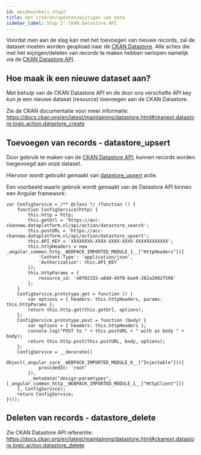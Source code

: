 ```yaml
---
id: weidewinkels_stap2
title: Het creëren/updaten/wijzigen van data
sidebar_label: Stap 2: CKAN Datastore API
---
```


Voordat men aan de slag kan met het toevoegen van nieuwe records, zal de dataset moeten worden geupload naar de <a href="https://docs.ckan.org/en/latest/maintaining/datastore.html" target="_blank">CKAN Datastore</a>. Alle acties die met het wijzigen/deleten van records te maken hebben verlopen namelijk via de <a href="https://docs.ckan.org/en/latest/maintaining/datastore.html#the-datastore-api" target="_blank">CKAN Datastore API</a>.

## Hoe maak ik een nieuwe dataset aan?

Met behulp van de CKAN Datastore API en de door ons verschafte API key kun je een nieuwe dataset (resource) toevoegen aan de CKAN Datastore.

Zie de CKAN documentatie voor meer informatie: https://docs.ckan.org/en/latest/maintaining/datastore.html#ckanext.datastore.logic.action.datastore_create

## Toevoegen van records - datastore_upsert

Door gebruik te maken van de <a href="https://docs.ckan.org/en/latest/maintaining/datastore.html#the-datastore-api" target="_blank">CKAN Datastore API</a>, kunnen records worden toegevoegd aan onze dataset.

Hiervoor wordt gebruikt gemaakt van <a href="https://docs.ckan.org/en/latest/maintaining/datastore.html#ckanext.datastore.logic.action.datastore_upsert" target="_blank">datastore_upsert</a> actie.

Een voorbeeld waarin gebruik wordt gemaakt van de Datastore API binnen een Angular framework:


```
var ConfigService = /** @class */ (function () {
    function ConfigService(http) {
        this.http = http;
        this.getUrl = 'https://acc-ckannew.dataplatform.nl/api/action/datastore_search';
        this.postURL = 'https://acc-ckannew.dataplatform.nl/api/action/datastore_upsert';
        this.API_KEY = 'XXXXXXXX-XXXX-XXXX-XXXX-XXXXXXXXXXXX';
        this.httpHeaders = new _angular_common_http__WEBPACK_IMPORTED_MODULE_1__["HttpHeaders"]({
            'Content-Type': 'application/json',
            'Authorization': this.API_KEY
        });
        this.httpParams = {
            resource_id: 'e0f02155-a8dd-49f8-bae9-282a2002f596'
        };
    }
    ConfigService.prototype.get = function () {
        var options = { headers: this.httpHeaders, params: this.httpParams };
        return this.http.get(this.getUrl, options);
    };
    ConfigService.prototype.post = function (body) {
        var options = { headers: this.httpHeaders };
        console.log("POST to " + this.postURL + " with as body " + body);
        return this.http.post(this.postURL, body, options);
    };
    ConfigService = __decorate([
        Object(_angular_core__WEBPACK_IMPORTED_MODULE_0__["Injectable"])({
            providedIn: 'root'
        }),
        __metadata("design:paramtypes", [_angular_common_http__WEBPACK_IMPORTED_MODULE_1__["HttpClient"]])
    ], ConfigService);
    return ConfigService;
}());
```

## Deleten van records - datastore_delete

Zie CKAN Datastore API referentie: https://docs.ckan.org/en/latest/maintaining/datastore.html#ckanext.datastore.logic.action.datastore_delete



